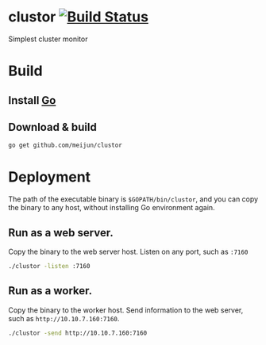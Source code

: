 # clustor [![Build Status](https://travis-ci.org/meijun/clustor.svg?branch=master)](https://travis-ci.org/meijun/clustor)
Simplest cluster monitor

# Build

## Install [Go](https://golang.org/doc/install)

## Download & build
```bash
go get github.com/meijun/clustor
```

# Deployment

The path of the executable binary is `$GOPATH/bin/clustor`,
and you can copy the binary to any host, without installing Go environment again.

## Run as a web server.
Copy the binary to the web server host. Listen on any port, such as `:7160`
```bash
./clustor -listen :7160
```

## Run as a worker.
Copy the binary to the worker host. Send information to the web server, such as `http://10.10.7.160:7160`.
```bash
./clustor -send http://10.10.7.160:7160
```
